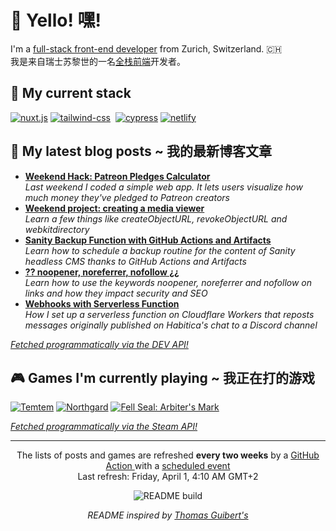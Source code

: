 <h1>👋 Yello! 嘿!</h1>

<p>I'm a <a href="https://css-tricks.com/ooooops-i-guess-were-full-stack-developers-now/">full-stack front-end developer</a> from Zurich, Switzerland. 🇨🇭<br />
我是来自瑞士苏黎世的一名<a href="https://css-tricks.com/ooooops-i-guess-were-full-stack-developers-now/">全栈前端</a>开发者。</p>

<h2>🍔 My current stack</h2>

<p>
 <a href="https:&#x2F;&#x2F;nuxtjs.org"><img alt="nuxt.js"
 src="https://img.shields.io/badge/Nuxt.js-00C58E?style=for-the-badge&logoColor=white&logo=nuxt.js" /></a>
 <a href="https:&#x2F;&#x2F;tailwindcss.com"><img alt="tailwind-css"
 src="https://img.shields.io/badge/Tailwind%20CSS-38B2AC?style=for-the-badge&logoColor=white&logo=tailwind-css" /></a>
 <a href="https:&#x2F;&#x2F;www.sanity.io"><img alt=""
 src="https://img.shields.io/badge/Sanity-fa1607?style=for-the-badge&logoColor=white&logo=" /></a>
 <a href="https:&#x2F;&#x2F;www.cypress.io"><img alt="cypress"
 src="https://img.shields.io/badge/Cypress-17202C?style=for-the-badge&logoColor=white&logo=cypress" /></a>
 <a href="https:&#x2F;&#x2F;www.netlify.com"><img alt="netlify"
 src="https://img.shields.io/badge/Netlify-00C7B7?style=for-the-badge&logoColor=white&logo=netlify" /></a>
</p> 


<h2>📝 My latest blog posts ~ 我的最新博客文章</h2>
<ul>
    <li> <a href="https:&#x2F;&#x2F;dev.to&#x2F;mornir&#x2F;weekend-hack-patreon-pledges-calculator-19m9"><b>Weekend Hack: Patreon Pledges Calculator</b></a><br/><i>Last weekend I coded a simple web app. It lets users visualize how much money they&#39;ve pledged to Patreon creators</i></li>
    <li> <a href="https:&#x2F;&#x2F;dev.to&#x2F;mornir&#x2F;weekend-project-creating-a-media-viewer-3ef0"><b>Weekend project: creating a media viewer</b></a><br/><i>Learn a few things like createObjectURL, revokeObjectURL and webkitdirectory</i></li>
    <li> <a href="https:&#x2F;&#x2F;www.sanity.io&#x2F;guides&#x2F;studio-backup-github-actions-artifacts"><b>Sanity Backup Function with GitHub Actions and Artifacts</b></a><br/><i>Learn how to schedule a backup routine for the content of Sanity headless CMS thanks to GitHub Actions and Artifacts</i></li>
    <li> <a href="https:&#x2F;&#x2F;dev.to&#x2F;mornir&#x2F;noopener-noreferrer-nofollow-42cl"><b>?? noopener, noreferrer, nofollow ¿¿</b></a><br/><i>Learn how to use the keywords noopener, noreferrer and nofollow on links and how they impact security and SEO</i></li>
    <li> <a href="https:&#x2F;&#x2F;dev.to&#x2F;mornir&#x2F;webhooks-with-serverless-function-2h5k"><b>Webhooks with Serverless Function</b></a><br/><i>How I set up a serverless function on Cloudflare Workers that reposts messages originally published on Habitica&#39;s chat to a Discord channel</i></li>
</ul>
<p><i><a href="https://github.com/mornir/mornir/blob/master/index.js#L51">Fetched programmatically via the DEV API!</a></i></p>

<h2>🎮 Games I'm currently playing ~ 我正在打的游戏</h2>
<p>
 <a href="https://store.steampowered.com/agecheck/app/745920/"><img alt="Temtem" title="Temtem" src="http://media.steampowered.com/steamcommunity/public/images/apps/745920/.jpg" /></a>
 <a href="https://store.steampowered.com/agecheck/app/466560/"><img alt="Northgard" title="Northgard" src="http://media.steampowered.com/steamcommunity/public/images/apps/466560/.jpg" /></a>
 <a href="https://store.steampowered.com/agecheck/app/699170/"><img alt="Fell Seal: Arbiter&#39;s Mark" title="Fell Seal: Arbiter&#39;s Mark" src="http://media.steampowered.com/steamcommunity/public/images/apps/699170/.jpg" /></a>
</p>
<p><i><a href="https://github.com/mornir/mornir/blob/master/index.js#L56">Fetched programmatically via the Steam API!</a></i></p>

------------
<p align="center">
  The lists of posts and games are refreshed <b>every two weeks</b> by a <a href="https://github.com/mornir/mornir/actions?query=workflow%3A%22README+build%22">GitHub Action </a> with a <a href="https://docs.github.com/en/actions/reference/events-that-trigger-workflows#scheduled-events">scheduled event</a>
  </br>Last refresh: Friday, April 1, 4:10 AM GMT+2 </br>
</p>
<p align="center">
  <img src="https://github.com/mornir/mornir/workflows/README%20build/badge.svg" alt="README build"/>
</p>
<p align="center">
  <i>README inspired by <a href="https://github.com/thmsgbrt/thmsgbrt">Thomas Guibert's</a></i>
</p>
